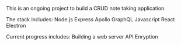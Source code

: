This is an ongoing project to build a CRUD note taking application.

The stack includes:
Node.js
Express
Apollo
GraphQL
Javascript
React
Electron

Current progress includes:
Building a web server
API
Enryption

